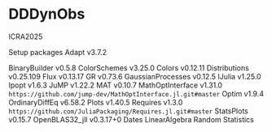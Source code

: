 # DDDynObs
ICRA2025

Setup packages
Adapt v3.7.2

BinaryBuilder v0.5.8
ColorSchemes v3.25.0
Colors v0.12.11
Distributions v0.25.109
Flux v0.13.17
GR v0.73.6
GaussianProcesses v0.12.5
IJulia v1.25.0
Ipopt v1.6.3
JuMP v1.22.2
MAT v0.10.7
MathOptInterface v1.31.0 `https://github.com/jump-dev/MathOptInterface.jl.git#master`
Optim v1.9.4
OrdinaryDiffEq v6.58.2
Plots v1.40.5
Requires v1.3.0 `https://github.com/JuliaPackaging/Requires.jl.git#master`
StatsPlots v0.15.7
OpenBLAS32_jll v0.3.17+0
Dates
LinearAlgebra
Random
Statistics
